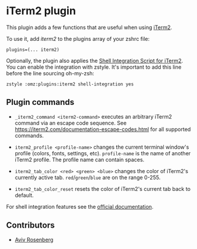 # iTerm2 plugin

This plugin adds a few functions that are useful when using
[iTerm2](https://www.iterm2.com/).

To use it, add _iterm2_ to the plugins array of your zshrc file:

```
plugins=(... iterm2)
```

Optionally, the plugin also applies the
[Shell Integration Script for iTerm2](https://iterm2.com/documentation-shell-integration.html).
You can enable the integration with zstyle. It's important to add this line
before the line sourcing oh-my-zsh:

```
zstyle :omz:plugins:iterm2 shell-integration yes
```

## Plugin commands

-   `_iterm2_command <iterm2-command>` executes an arbitrary iTerm2 command via
    an escape code sequence. See
    https://iterm2.com/documentation-escape-codes.html for all supported
    commands.

-   `iterm2_profile <profile-name>` changes the current terminal window's
    profile (colors, fonts, settings, etc). `profile-name` is the name of
    another iTerm2 profile. The profile name can contain spaces.

-   `iterm2_tab_color <red> <green> <blue>` changes the color of iTerm2's
    currently active tab. `red`/`green`/`blue` are on the range 0-255.

-   `iterm2_tab_color_reset` resets the color of iTerm2's current tab back to
    default.

For shell integration features see the
[official documentation](https://iterm2.com/documentation-shell-integration.html).

## Contributors

-   [Aviv Rosenberg](https://github.com/avivrosenberg)

